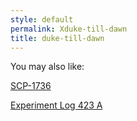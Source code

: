 ```yaml
---
style: default
permalink: Xduke-till-dawn
title: duke-till-dawn
---
```

You may also like:

[SCP-1736](http://scp-wiki.net/scp-1736)

[Experiment Log 423 A](http://scp-wiki.net/experiment-log-423-a)
